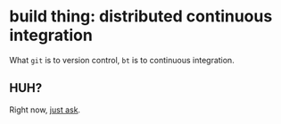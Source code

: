 # build thing: distributed continuous integration

What `git` is to version control, `bt` is to continuous integration.

## HUH?

Right now, [just ask](mailto:scott@quadhome.com "E-mail Scott Robinson about build thing").
